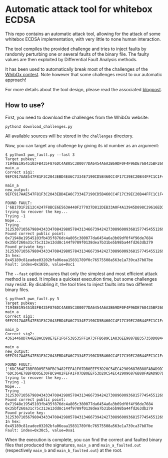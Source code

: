# Automatic attack tool for whitebox ECDSA

This repo contains an automatic attack tool, allowing for the attack of some whitebox ECDSA implementation, with very little to none human interaction.

The tool compiles the provided challenge and tries to inject faults by randomly perturbing one or several faults of the binary file. The faulty values are then exploited by Differential Fault Analysis methods.

It has been used to automatically break most of the challenges of the [WhibOx contest](https://whibox.io/contests/2021/). Note however that some challenges resist to our automatic approach!

For more details about the tool design, please read the associated [blogpost](https://blog.ledger.com/whitebox_ecdsa/).

## How to use?

First, you need to download the challenges from the WhibOx website:

```shell
python3 download_challenges.py
```

All available sources will be stored in the `challenges` directory.

Now, you can target any challenge by giving its id number as an argument:

```shell
$ python3 pwn_fault.py --fast 3
Target pubkey: 71948E19545103FB435F876DC4A805C380077DA6454A6A3B69DF0F4F96DE768435BF260A31C75C313E13DD8C144F9789F0138DEA7B31BE5B98BA44FD263DB279
main_a
Correct sig1: 9EFC917AAE547F81F3C2043EBD4EA6C7334E7190CD5B460CC4F17C39EC20B44FFC1C1F4398EB08FCD57E42CA6FB1848827D9AC487501FC299BE3E5A3378D954A

main_a
new_output: 9EFC917AAE547F81F3C2043EBD4EA6C7334E7190CD5B460CC4F17C39EC20B44FFC1C1F4398EB08FCD57E42CA6FB1848827D9AC487501FC299BE3E5A3378D954A

FOUND FAULT: ['6B17D1F2E12C4247F8BCE6E563A440F277037D812DEB33A0F4A13945D898C29616ED39C8C9E9D9F88CCE099CB0A8C1375C7489A9D21EAF7FB41FB46AC9C620CB\n']
trying to recover the key...
Trying -1
Nope...
Trying 31253071056798043433470842980578431346673942427308960093681577454551269345214
Found correct public point: 0x71948e19545103fb435f876dc4a805c380077da6454a6a3b69df0f4f96de7684 0x35bf260a31c75c313e13dd8c144f9789f0138dea7b31be5b98ba44fd263db279
Found private key: 31253071056798043433470842980578431346673942427308960093681577454551269345214
In hex: 0x45189c81eadee03202bfa06eaa15831789f0c76575508a563e1a739ca37b87be
Fault: index=0x165b, value=0xc1
```

The ```--fast``` option ensures that only the simplest and most efficient attack method is used. It implies a quickest execution time, but some challenges may resist. By disabling it, the tool tries to inject faults into two different binary files.

```shell
$ python3 pwn_fault.py 3
Target pubkey: 71948E19545103FB435F876DC4A805C380077DA6454A6A3B69DF0F4F96DE768435BF260A31C75C313E13DD8C144F9789F0138DEA7B31BE5B98BA44FD263DB279
main_a
Correct sig1: 9EFC917AAE547F81F3C2043EBD4EA6C7334E7190CD5B460CC4F17C39EC20B44FFC1C1F4398EB08FCD57E42CA6FB1848827D9AC487501FC299BE3E5A3378D954A

main_b
Correct sig2: 43614468D7A4EE8ACD98E7EF1F6F538535FF1A73FFB689C1A836EE9887BB357350D08448F958EA180AACAAD0D4FA3AF918A83931BEDB7FF75A0F42B44CE16C4E

main_a
new_output: 9EFC917AAE547F81F3C2043EBD4EA6C7334E7190CD5B460CC4F17C39EC20B44FFC1C1F4398EB08FCD57E42CA6FB1848827D9AC487501FC299BE3E5A3378D954A

FOUND FAULT: ['6DC364E78BF0D05E30FBC9482FEFA1F07DB0EEF53D20C54EC429096876B88FABAD9D7D0AC49B110571048AACA1E7FFAEB982A546014056F9E6265E83B54BE7F7\n', '6DC364E78BF0D05E30FBC9482FEFA1F07DB0EEF53D20C54EC429096876B88FABAD9D7D0AC49B110571048AACA1E7FFAEB982A546014056F9E6265E83B54BE7F7\n']
trying to recover the key...
Trying -1
Nope...
Trying 31253071056798043433470842980578431346673942427308960093681577454551269345214
Found correct public point: 0x71948e19545103fb435f876dc4a805c380077da6454a6a3b69df0f4f96de7684 0x35bf260a31c75c313e13dd8c144f9789f0138dea7b31be5b98ba44fd263db279
Found private key: 31253071056798043433470842980578431346673942427308960093681577454551269345214
In hex: 0x45189c81eadee03202bfa06eaa15831789f0c76575508a563e1a739ca37b87be
Fault: index=0x30c5, value=0xa1
```

When the execution is complete, you can find the correct and faulted binary files that produced the signatures, ```main_a``` and ```main_a_faulted.out``` (respectively ```main_b``` and ```main_b_faulted.out```) at the root.
